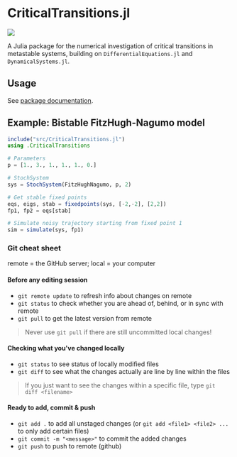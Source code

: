# CriticalTransitions.jl

[![](https://img.shields.io/badge/docs-dev-blue.svg)](https://reykboerner.github.io/CriticalTransitions.jl/dev/)

A Julia package for the numerical investigation of critical transitions in metastable systems, building on `DifferentialEquations.jl` and `DynamicalSystems.jl`.

## Usage
See [package documentation](https://reykboerner.github.io/CriticalTransitions.jl/dev/).

## Example: Bistable FitzHugh-Nagumo model
```julia
include("src/CriticalTransitions.jl")
using .CriticalTransitions

# Parameters
p = [1., 3., 1., 1., 1., 0.]

# StochSystem
sys = StochSystem(FitzHughNagumo, p, 2)

# Get stable fixed points
eqs, eigs, stab = fixedpoints(sys, [-2,-2], [2,2])
fp1, fp2 = eqs[stab]

# Simulate noisy trajectory starting from fixed point 1
sim = simulate(sys, fp1)
```

### Git cheat sheet

remote = the GitHub server; local = your computer

#### Before any editing session
* `git remote update` to refresh info about changes on remote
* `git status` to check whether you are ahead of, behind, or in sync with remote
* `git pull` to get the latest version from remote

> Never use `git pull` if there are still uncommitted local changes!

#### Checking what you've changed locally
* `git status` to see status of locally modified files
* `git diff` to see what the changes actually are line by line within the files

> If you just want to see the changes within a specific file, type `git diff <filename>`

#### Ready to add, commit & push
* `git add .` to add all unstaged changes (or `git add <file1> <file2> ...` to only add certain files)
* `git commit -m "<message>"` to commit the added changes
* `git push` to push to remote (github)
